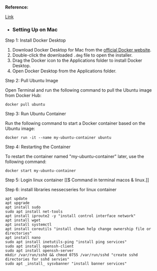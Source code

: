 **Reference:**

[Link](https://dev.to/brownian77/setting-up-a-local-development-environment-with-docker-on-mac-and-windows-peb)

- ### Setting Up on Mac

Step 1: Install Docker Desktop

1. Download Docker Desktop for Mac from the [official Docker website](https://docs.docker.com/get-docker).
2. Double-click the downloaded `.dmg` file to open the installer.
3. Drag the Docker icon to the Applications folder to install Docker Desktop.
4. Open Docker Desktop from the Applications folder.

Step 2: Pull Ubuntu Image

Open Terminal and run the following command to pull the Ubuntu image from Docker Hub:  

```
docker pull ubuntu
```

Step 3: Run Ubuntu Container

Run the following command to start a Docker container based on the Ubuntu image:  

```
docker run -it --name my-ubuntu-container ubuntu
```

Step 4: Restarting the Container

To restart the container named "my-ubuntu-container" later, use the following command:  

```
docker start my-ubuntu-container
```

Step 5: Login linux container [[$ Command in terminal macos & linux.]]

Step 6: install libraries nessecseries for linux container
```
apt update
apt upgrade
apt install sudo
sudo apt install net-tools
apt install iproute2 -y "install control interface network"
apt install wget
apt install systemctl
apt install coreutils "install chown help change ownership file or directories"
apt install nano
sudo apt install inetutils-ping "install ping services"
sudo apt install openssh-client
sudo apt install openssh-server
mkdir /var/run/sshd && chmod 0755 /var/run/sshd "create sshd directories for sshd servies"
sudo apt _install_ sysvbanner "install banner services"

```